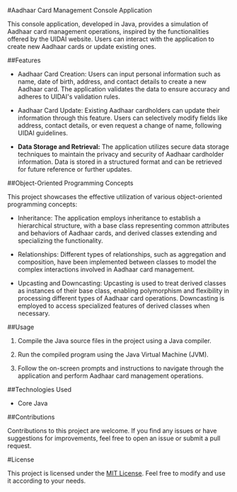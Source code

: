 
#Aadhaar Card Management Console Application

This console application, developed in Java, provides a simulation of Aadhaar card management operations, inspired by the functionalities offered by the UIDAI website. Users can interact with the application to create new Aadhaar cards or update existing ones.

##Features

- Aadhaar Card Creation: Users can input personal information such as name, date of birth, address, and contact details to create a new Aadhaar card. The application validates the data to ensure accuracy and adheres to UIDAI's validation rules.

- Aadhaar Card Update: Existing Aadhaar cardholders can update their information through this feature. Users can selectively modify fields like address, contact details, or even request a change of name, following UIDAI guidelines.

- **Data Storage and Retrieval:** The application utilizes secure data storage techniques to maintain the privacy and security of Aadhaar cardholder information. Data is stored in a structured format and can be retrieved for future reference or further updates.

##Object-Oriented Programming Concepts

This project showcases the effective utilization of various object-oriented programming concepts:

- Inheritance: The application employs inheritance to establish a hierarchical structure, with a base class representing common attributes and behaviors of Aadhaar cards, and derived classes extending and specializing the functionality.

- Relationships: Different types of relationships, such as aggregation and composition, have been implemented between classes to model the complex interactions involved in Aadhaar card management.

- Upcasting and Downcasting: Upcasting is used to treat derived classes as instances of their base class, enabling polymorphism and flexibility in processing different types of Aadhaar card operations. Downcasting is employed to access specialized features of derived classes when necessary.

##Usage

1. Compile the Java source files in the project using a Java compiler.

2. Run the compiled program using the Java Virtual Machine (JVM).

3. Follow the on-screen prompts and instructions to navigate through the application and perform Aadhaar card management operations.


##Technologies Used
  - Core Java

##Contributions

Contributions to this project are welcome. If you find any issues or have suggestions for improvements, feel free to open an issue or submit a pull request.

#License

This project is licensed under the [MIT License](LICENSE). Feel free to modify and use it according to your needs.

